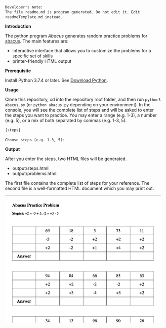 ```buildoutcfg
Developer's note:
The file readme.md is program generated. Do not edit it. Edit readmeTemplate.md instead.
```

**Introduction**

The python program *Abacus* generates random practice problems for [abacus](https://en.wikipedia.org/wiki/Abacus). The
main features are:
* interactive interface that allows you to customize the problems for a specific set of skills
* printer-friendly HTML output

**Prerequisite**

Install Python 3.7.4 or later. See [Download Python](https://www.python.org/downloads/).


**Usage**

Clone this repository, cd into the repository root folder, and then run `python3 abacus.py` (or `python abacus.py` depending on your environment). In the console, you will
see the complete list of steps and will be asked to enter the steps you want to practice. You may enter a range (e.g. 1-3), a number (e.g. 5), or a mix of both separated by commas (e.g. 1-3, 5).

```buildoutcfg
{steps}

Choose steps (e.g. 1-3, 5):
```

**Output**

After you enter the steps, two HTML files will be generated.
* output/steps.html
* output/problems.html

The first file contains the complete list of steps for your reference. The second file is a well-formatted HTML
document which you may print out.

![screenshot](./img/problems.png)